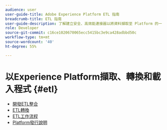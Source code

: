 ```yaml
---
audience: user
user-guide-title: Adobe Experience Platform ETL 指南
breadcrumb-title: ETL 指南
user-guide-description: 了解建立安全、高效能連接器以將資料擷取至 Platform 的一般步驟。
role: Developer
source-git-commit: c16ce1020670065ecc5415bc3e9ca428adbbd50c
workflow-type: tm+mt
source-wordcount: '40'
ht-degree: 55%

---
```



# 以Experience Platform擷取、轉換和載入程式 {#etl}

- [開發ETL整合](home.md)
- [ETL轉換](transformations.md)
- [ETL工作流程](workflow.md)
- [Platform發行說明](https://www.adobe.com/go/platform-release-notes_tw)
